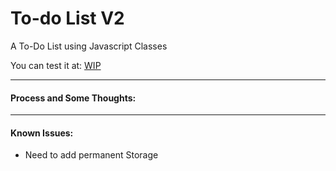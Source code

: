 # To-do List V2

A To-Do List using Javascript Classes

You can test it at: [WIP](https://antelor.github.io/todo-list-v2/)

---

#### Process and Some Thoughts:

---

#### Known Issues:

- Need to add permanent Storage
